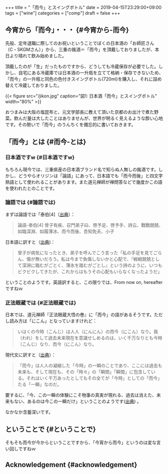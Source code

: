 +++
title = "「而今」とスイングボトル"
date = 2019-04-15T23:29:00+09:00
tags = ["wine"]
categories = ["comp"]
draft = false
+++

## 今宵から「而今」・・・ {#今宵から-而今}

先般、定年退職に際してのお祝いということでぼくの日本酒の「お師匠さん（C・SKGMさん）」から、三重の銘酒＝「而今」を頂戴しておりましたが、本日より晴れて飲み始めました。

頂戴したのが「生」だったものですから、どうしても冷蔵保存が必要でした。しかし、自宅にある冷蔵庫では日本酒の一升瓶を立てて格納・保存できないため、「而今」の一升瓶と同色の色付きスイングボトル(720ml)を購入し、それに詰め替えて冷蔵しておりました。

<a id="org79e4388"></a>

{{< figure src="/jikon.jpg" caption="&#22259;1:  日本酒「而今」とスイングボトル" width="80%" >}}

おつまみは大阪の塩昆布と、元文学部長に教えて頂いた京都のお出汁で煮た野菜。飲んだ量は大したことはありませんが、世界が明るく見えるような酔い心地です。その勢いで「而今」のうんちくを備忘的に書いておきます。


## 「而今」とは {#而今-とは}


### 日本酒ですw {#日本酒ですw}

もちろん現今では、三重県産の日本酒ブランド名で知らぬ人無しの銘酒です。しかし、どうやらオリジンは「論語」にあって、日本語でも「而今而後」と四文字熟語として使われることがあります。また道元禅師が禅問答などで幾度かこの語を使われたとのことです。


### 論語では {#論語では}

まずは論語では「泰伯[4]（[出典](https://plaza.rakuten.co.jp/abehirofumi/diary/200604240000/)）：

> 論語-泰伯[4]
> 曾子有疾、召門弟子曰、啓予足、啓予手、詩云、戰戰兢兢、如臨深淵、如履薄冰、而今而後、吾知免夫、小子

日本語に訳すと（[出典](http://www.johgenji.com/swy/swy250.php))：

> 曾子が病気になったとき、弟子を呼んでこう言った「私の手足を見てごらん、傷が無いだろう。私は今まで負傷しないかと心配で、『戦戦兢兢として深淵に臨むがごとく、薄氷を踏むがごとし』という詩のように、いつもビクビクしてきたが、これからはもうその心配もいらなくなったようだ」

ということのようです。英語訳すると、この限りでは、From now on, hereafterですねｗ


### 正法眼蔵では {#正法眼蔵では}

日本では、道元禅師『正法眼蔵大悟の巻』に「而今」の語があるそうです。ただし読み方は「にこん」となっていますけれど：

> いはくの今時（こんじ）は人人（にんにん）の而今（にこん）なり。我（われ）をして過去未来現在を意識せしめるのは、いく千万なりとも今時（こんじ）なり、而今（にこん）なり。

現代文に訳すと（[出典](http://www.johgenji.com/swy/swy250.php)）：

> 「而今」は人人の凝縮した「今時」の一瞬のことであり、ここには過去も未来も、そして現在も、その「時々」の「瞬間」「瞬間」に包含している。それはいく千万あったとしてもその全てが「今時」としての「而今」たる「一瞬」なのだ。

要するに、「今、この一瞬の体験にこそ物事の真実が現れる、過去は消えた、未来もない、あるのは今この一瞬だけ」ということのようです([出典](http://nakano-zenjuku.com/?p=187)) 。

なかなか含蓄深いです。


## ということで {#ということで}

そもそも而今が今からということですから、「今宵から而今」というのは変な言い回しですねｗ


## Acknowledgement {#acknowledgement}